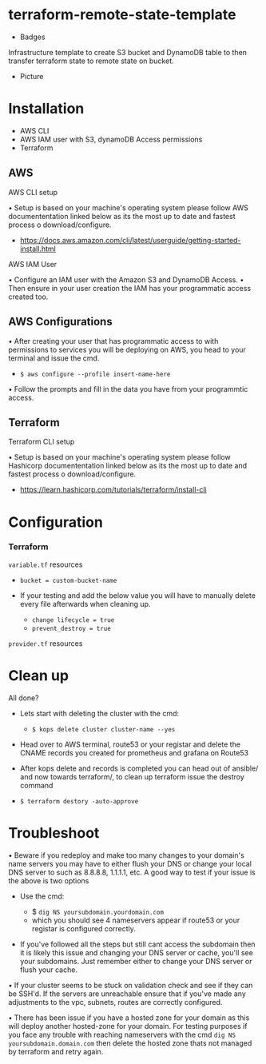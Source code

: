 # terraform-remote-state-template
- Badges

Infrastructure template to create S3 bucket and DynamoDB table to then transfer terraform state to remote state on bucket. 


- Picture


# Installation
- AWS CLI
- AWS IAM user with S3, dynamoDB Access permissions
- Terraform

## AWS
AWS CLI setup

• Setup is based on your machine's operating system please follow AWS documententation linked below as its the most up to date and fastest process o download/configure.
- https://docs.aws.amazon.com/cli/latest/userguide/getting-started-install.html

AWS IAM User 

• Configure an IAM user with the Amazon S3 and DynamoDB Access.
• Then ensure in your user creation the IAM has your programmatic access created too.


## AWS Configurations

• After creating your user that has programmatic access to with permissions to services you will be deploying on AWS, you head to your terminal and issue the cmd. 
- `$ aws configure --profile insert-name-here`

• Follow the prompts and fill in the data you have from your programmtic access.


## Terraform
Terraform CLI setup

• Setup is based on your machine's operating system please follow Hashicorp documententation linked below as its the most up to date and fastest process o download/configure.
- https://learn.hashicorp.com/tutorials/terraform/install-cli



# Configuration
### Terraform




`variable.tf` resources

- `bucket = custom-bucket-name`

- If your testing and add the below value you will have to manually delete every file afterwards when cleaning up.
     - `change lifecycle = true`
     - `prevent_destroy = true`

`provider.tf` resources




# Clean up
All done? 
- Lets start with deleting the cluster with the cmd:
    - `$ kops delete cluster cluster-name --yes`

- Head over to AWS terminal, route53 or your registar and delete the CNAME records you created for prometheus and grafana on Route53

- After kops delete and records is completed you can head out of ansible/ and now towards terraform/, to clean up terraform issue the destroy command 
- `$ terraform destory -auto-approve`

# Troubleshoot
• Beware if you redeploy and make too many changes to your domain's name servers you may have to either flush your DNS or change your local DNS server to such as 8.8.8.8, 1.1.1.1, etc.
A good way to test if your issue is the above is two options
- Use the cmd: 
    - $ `dig NS yoursubdomain.yourdomain.com`
    - which you should see 4 nameservers appear if route53 or your registar is configured correctly.
    
- If you've followed all the steps but still cant access the subdomain then it is likely this issue and changing your DNS server or cache, you'll see your subdomains. Just remember either to change your DNS server or flush your cache.

• If your cluster seems to be stuck on validation check and see if they can be SSH'd. If the servers are unreachable ensure that if you've made any adjustments to the vpc, subnets, routes are correctly configured.

• There has been issue if you have a hosted zone for your domain as this will deploy another hosted-zone for your domain. For testing purposes if you face any trouble with reaching nameservers with the cmd `dig NS yoursubdomain.domain.com` then delete the hosted zone thats not managed by terraform and retry again.

